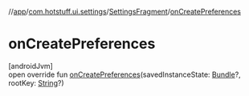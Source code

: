 //[app](../../../index.md)/[com.hotstuff.ui.settings](../index.md)/[SettingsFragment](index.md)/[onCreatePreferences](on-create-preferences.md)

# onCreatePreferences

[androidJvm]\
open override fun [onCreatePreferences](on-create-preferences.md)(savedInstanceState: [Bundle](https://developer.android.com/reference/kotlin/android/os/Bundle.html)?, rootKey: [String](https://kotlinlang.org/api/latest/jvm/stdlib/kotlin/-string/index.html)?)
